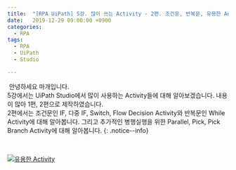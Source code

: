 ```yaml
---
title:  "[RPA UiPath] 5강. 많이 쓰는 Activity - 2편. 조건문, 반복문, 유용한 Activity"
date:   2019-12-29 09:00:00 +0900
categories:
  - RPA
tags:
  - RPA
  - UiPath
  - Studio

---
```


&nbsp;안녕하세요 마개입니다.  
5강에서는 UiPath Studio에서 많이 사용하는 Activity들에 대해 알아보겠습니다. 내용이 많아 1편, 2편으로 제작하였습니다.  
2편에서는 조건문인 IF, 다중 IF, Switch, Flow Decision Activity와 반복문인 While Activity에 대해 알아봅니다. 그리고 추가적인 병행실행을 위한 Parallel, Pick, Pick Branch Activity에 대해 알아봅니다. 
{: .notice--info}

<br>

[![유용한 Activity](http://img.youtube.com/vi/Azzb2JeXreE/maxresdefault.jpg)](https://www.youtube.com/watch?v=Azzb2JeXreE)
